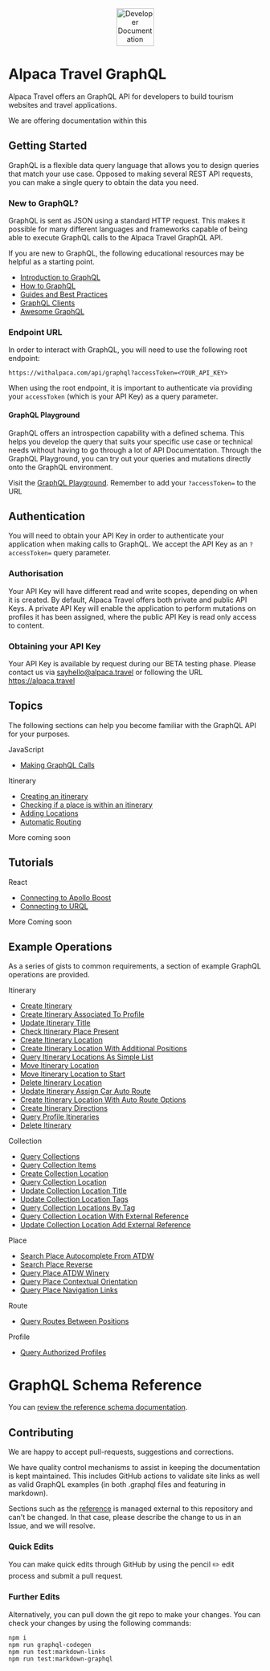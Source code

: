 <div align="center">
  <img alt="Developer Documentation" src="https://developer.alpacamaps.com/_media/logo.svg" height="75" width=75 />
</div>

# Alpaca Travel GraphQL

Alpaca Travel offers an GraphQL API for developers to build tourism websites
and travel applications.

We are offering documentation within this

## Getting Started

GraphQL is a flexible data query language that allows you to design queries that
match your use case. Opposed to making several REST API requests, you can make a
single query to obtain the data you need.

### New to GraphQL?

GraphQL is sent as JSON using a standard HTTP request. This makes it possible
for many different languages and frameworks capable of being able to execute
GraphQL calls to the Alpaca Travel GraphQL API.

If you are new to GraphQL, the following educational resources may be helpful as
a starting point.

- [Introduction to GraphQL](https://graphql.org/learn/)
- [How to GraphQL](https://www.howtographql.com/)
- [Guides and Best Practices](https://www.graphql.com/guides/)
- [GraphQL Clients](https://graphql.org/graphql-js/graphql-clients/)
- [Awesome GraphQL](https://github.com/chentsulin/awesome-graphql)

### Endpoint URL

In order to interact with GraphQL, you will need to use the following root
endpoint:

```
https://withalpaca.com/api/graphql?accessToken=<YOUR_API_KEY>
```

When using the root endpoint, it is important to authenticate via providing your
`accessToken` (which is your API Key) as a query parameter.

#### GraphQL Playground

GraphQL offers an introspection capability with a defined schema. This helps you
develop the query that suits your specific use case or technical needs without
having to go through a lot of API Documentation. Through the GraphQL Playground,
you can try out your queries and mutations directly onto the GraphQL
environment.

Visit the [GraphQL Playground](https://withalpaca.com/api/graphql). Remember to
add your `?accessToken=` to the URL

## Authentication

You will need to obtain your API Key in order to authenticate your application
when making calls to GraphQL. We accept the API Key as an `?accessToken=` query
parameter.

### Authorisation

Your API Key will have different read and write scopes, depending on when it is
created. By default, Alpaca Travel offers both private and public API Keys. A
private API Key will enable the application to perform mutations on profiles
it has been assigned, where the public API Key is read only access to content.

### Obtaining your API Key

Your API Key is available by request during our BETA testing phase. Please
contact us via <sayhello@alpaca.travel> or following the URL
<https://alpaca.travel>

## Topics

The following sections can help you become familiar with the GraphQL API for
your purposes.

JavaScript

- [Making GraphQL Calls](topics/javascript/Making%20GraphQL%20Calls/README.md)

Itinerary

- [Creating an itinerary](topics/itinerary/Creating%20an%20itinerary/README.md)
- [Checking if a place is within an itinerary](topics/itinerary/Checking%20if%20a%20place%20is%20within%20an%20itinerary/README.md)
- [Adding Locations](topics/itinerary/Adding%20Locations/README.md)
- [Automatic Routing](topics/itinerary/Automatic%20Routing/README.md)

More coming soon

## Tutorials

React

- [Connecting to Apollo Boost](tutorials/react/Connecting%20to%20Apollo%20Boost/README.md)
- [Connecting to URQL](tutorials/react/Connecting%20URQL/README.md)

More Coming soon

## Example Operations

As a series of gists to common requirements, a section of example GraphQL
operations are provided.

Itinerary

- [Create Itinerary](example-operations/itinerary/CreateItinerary.graphql)
- [Create Itinerary Associated To Profile](example-operations/itinerary/CreateItineraryAssociatedToProfile.graphql)
- [Update Itinerary Title](example-operations/itinerary/UpdateItineraryTitle.graphql)
- [Check Itinerary Place Present](example-operations/itinerary/CheckItineraryPlacePresent.graphql)
- [Create Itinerary Location](example-operations/itinerary/CreateItineraryLocation.graphql)
- [Create Itinerary Location With Additional Positions](example-operations/itinerary/CreateItineraryLocationWithAdditionalPositions.graphql)
- [Query Itinerary Locations As Simple List](example-operations/itinerary/QueryItineraryLocationsAsSimpleList.graphql)
- [Move Itinerary Location](example-operations/itinerary/MoveItineraryLocation.graphql)
- [Move Itinerary Location to Start](example-operations/itinerary/MoveItineraryLocationToStart.graphql)
- [Delete Itinerary Location](example-operations/itinerary/DeleteItineraryLocation.graphql)
- [Update Itinerary Assign Car Auto Route](example-operations/itinerary/UpdateItineraryAssignCarAutoRoute.graphql)
- [Create Itinerary Location With Auto Route Options](example-operations/itinerary/CreateItineraryLocationWithAutoRouteOptions.graphql)
- [Create Itinerary Directions](example-operations/itinerary/CreateItineraryDirections.graphql)
- [Query Profile Itineraries](example-operations/itinerary/QueryProfileItineraries.graphql)
- [Delete Itinerary](example-operations/itinerary/DeleteItinerary.graphql)

Collection

- [Query Collections](example-operations/collection/QueryCollections.graphql)
- [Query Collection Items](example-operations/collection/QueryCollectionItems.graphql)
- [Create Collection Location](example-operations/collection/CreateCollectionLocation.graphql)
- [Query Collection Location](example-operations/collection/QueryCollectionLocation.graphql)
- [Update Collection Location Title](example-operations/collection/UpdateCollectionLocationTitle.graphql)
- [Update Collection Location Tags](example-operations/collection/UpdateCollectionLocationTags.graphql)
- [Query Collection Locations By Tag](example-operations/collection/QueryCollectionLocationsByTag.graphql)
- [Query Collection Location With External Reference](example-operations/collection/QueryCollectionLocationWithExternalReference.graphql)
- [Update Collection Location Add External Reference](example-operations/collection/UpdateCollectionLocationAddExternalReference.graphql)

Place

- [Search Place Autocomplete From ATDW](example-operations/place/SearchPlaceAutocompleteFromATDW.graphql)
- [Search Place Reverse](example-operations/place/SearchPlaceReverse.graphql)
- [Query Place ATDW Winery](example-operations/place/QueryPlaceATDWWinery.graphql)
- [Query Place Contextual Orientation](example-operations/place/QueryPlaceContextualOrientation.graphql)
- [Query Place Navigation Links](example-operations/place/QueryPlaceNavigationLinks.graphql)

Route

- [Query Routes Between Positions](example-operations/route/QueryRoutesBetweenPositions.graphql)

Profile

- [Query Authorized Profiles](example-operations/profile/QueryAuthorizedProfiles.graphql)

# GraphQL Schema Reference

You can [review the reference schema documentation](reference/README.md).

## Contributing

We are happy to accept pull-requests, suggestions and corrections.

We have quality control mechanisms to assist in keeping the documentation is
kept maintained. This includes GitHub actions to validate site links as well
as valid GraphQL examples (in both .graphql files and featuring in markdown).

Sections such as the [reference](reference/README.md) is managed external to
this repository and can't be changed. In that case, please describe the change
to us in an Issue, and we will resolve.

### Quick Edits

You can make quick edits through GitHub by using the pencil :pencil2: edit
process and submit a pull request.

### Further Edits

Alternatively, you can pull down the git repo to make your changes. You can
check your changes by using the following commands:

```
npm i
npm run graphql-codegen
npm run test:markdown-links
npm run test:markdown-graphql
```

